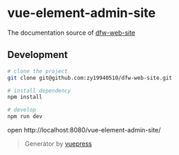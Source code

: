 # vue-element-admin-site
The documentation source of [dfw-web-site](https://github.com/zy19940510/dfw-web)

<!-- [Online](https://panjiachen.github.io/vue-element-admin-site) -->

## Development

```bash
# clone the project
git clone git@github.com:zy19940510/dfw-web-site.git

# install dependency
npm install

# develop
npm run dev
```

open http://localhost:8080/vue-element-admin-site/

> Generator by [vuepress](https://github.com/vuejs/vuepress)
